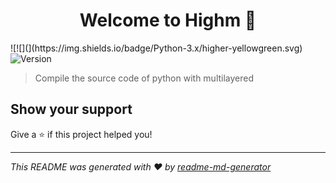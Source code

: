 <h1 align="center">Welcome to Highm 👋</h1>
<p>
  ![![](](https://img.shields.io/badge/Python-3.x/higher-yellowgreen.svg)
  <img alt="Version" src="https://img.shields.io/badge/version-1.0-blue.svg?cacheSeconds=2592000" />
</p>

> Compile the source code of python with multilayered

## Show your support

Give a ⭐️ if this project helped you!

***
_This README was generated with ❤️ by [readme-md-generator](https://github.com/kefranabg/readme-md-generator)_
